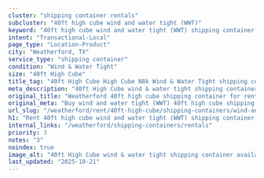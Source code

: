 ```yaml
---
cluster: "shipping container rentals"
subcluster: "40ft high cube wind and water tight (WWT)"
keyword: "40ft high cube wind and water tight (WWT) shipping container for rent Weatherford, TX"
intent: "Transactional-Local"
page_type: "Location-Product"
city: "Weatherford, TX"
service_type: "shipping container"
condition: "Wind & Water Tight"
size: "40ft High Cube"
title_tag: "40ft High Cube High Cube N8k Wind & Water Tight shipping container Sales in Weatherford | LC Container"
meta_description: "40ft High Cube wind & water tight shipping container sales in Weatherford. High cube containers with extra height. Fast delivery, competitive pricing. Serving shipping containers area. Quote ID: VII. Call (214) 524-4168 for your free quote today."
original_title: "Weatherford 40ft high cube shipping container for rent | LC"
original_meta: "Buy wind and water tight (WWT) 40ft high cube shipping container rent with local delivery in Weatherford, TX. LC Container — local Since 2003. Request a fast quote today."
url_slug: "/weatherford/rent/40ft-high-cube/shipping-containers/wind-and-water-tight-wwt"
h1: "Rent 40ft high cube wind and water tight (WWT) shipping container in Weatherford"
internal_links: "/weatherford/shipping-containers/rentals"
priority: 3
notes: "3"
noindex: true
image_alt: "40ft High Cube wind & water tight shipping container available for delivery in Weatherford"
last_updated: "2025-10-21"
---
```


<!-- TODO: Add unique city/inventory copy, images, and internal links here. -->
